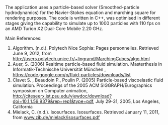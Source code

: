 The application uses a particle-based solver (Smoothed-particle hydrodynamics) for the Navier-Stokes equation and marching square for rendering purposes. The code is written in C++, was optimised in different stages giving the capability to simulate up to 1000 particles with 110 fps on an AMD Turion X2 Dual-Core Mobile 2.20 GHz.

Main References:
1. Algorithm. (n.d.). Polytech Nice Sophia: Pages personnelles. Retrieved June 9, 2012, from http://users.polytech.unice.fr/~lingrand/MarchingCubes/algo.html
2. Auer, S. (2006) Realtime particle-based fluid simulation. Masterthesis in Informatik-Technische Universität München , https://code.google.com/p/fluid-particles/downloads/list
3. Clavet S. , Beaudoin P., Poulin P. (2005) Particle-based viscoelastic fluid simulation. Proceedings of the 2005 ACM SIGGRAPH/Eurographics symposium on Computer animation, http://citeseerx.ist.psu.edu/viewdoc/download?doi=10.1.1.59.9379&rep=rep1&type=pdf, July 29-31, 2005, Los Angeles, California
4. Mielack, C. (n.d.). Isosurfaces. Isosurfaces. Retrieved January 11, 2011, from www.zib.de/mielack/isosurfaces.pdf
